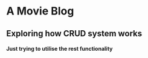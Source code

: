 # A Movie Blog

<h2> Exploring how <strong>CRUD</strong> system works</h2>
<h4> Just trying to utilise the rest functionality  </h4>
